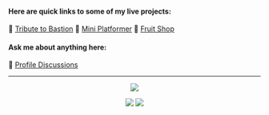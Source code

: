 #### Here are quick links to some of my live projects:

🔭 [Tribute to Bastion](https://kr33l.github.io/Tribute-to-Bastion/)
🔭 [Mini Platformer](https://kr33l.github.io/Mini-Platformer/)
🔭 [Fruit Shop](https://kr33l.github.io/Fruit-Shop/)

#### Ask me about anything here: <br>

💬 [Profile Discussions](https://github.com/Kr33L/Kr33L/discussions)

---
<p align="center">
 <img src="https://streak-stats.demolab.com?user=Kr33L&theme=github-dark&hide_border=true&border_radius=45&width=120" />
</p>

<p align="center">
 <img src="https://github-readme-stats.vercel.app/api/top-langs/?username=Kr33L&layout=compact&title_color=ffffff&text_color=ffffff&bg_color=0d1117&hide_border=true" />
 <a href="https://skillicons.dev">
  <img src="https://skillicons.dev/icons?i=js,html,css,cs,vscode,visualstudio&perline=2"  />
 </a>
</p>
